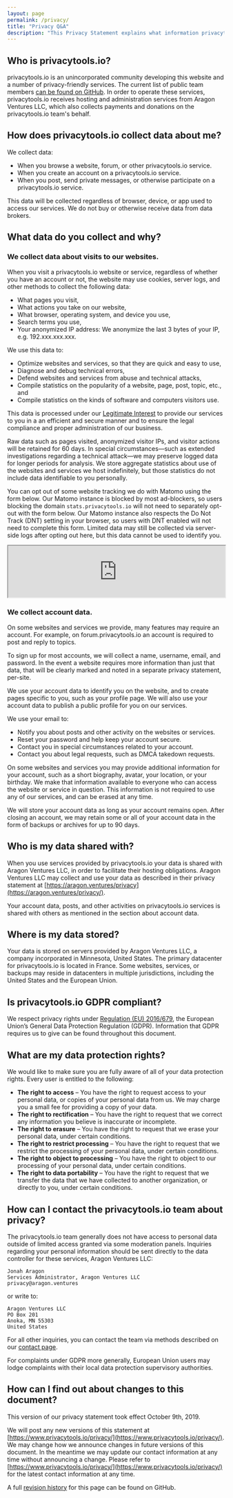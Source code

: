 ```yaml
---
layout: page
permalink: /privacy/
title: "Privacy Q&A"
description: "This Privacy Statement explains what information privacytoolsIO and its related entities collect about its users, what we do with that information, and how we handle the content you place in our products and services."
---
```


## Who is privacytools.io?

privacytools.io is an unincorporated community developing this website and a number of privacy-friendly services. The current list of public team members [can be found on GitHub](https://github.com/orgs/privacytoolsIO/people). In order to operate these services, privacytools.io receives hosting and administration services from Aragon Ventures LLC, which also collects payments and donations on the privacytools.io team's behalf.

## How does privacytools.io collect data about me?

We collect data:

* When you browse a website, forum, or other privacytools.io service.
* When you create an account on a privacytools.io service.
* When you post, send private messages, or otherwise participate on a privacytools.io service.

This data will be collected regardless of browser, device, or app used to access our services. We do not buy or otherwise receive data from data brokers.

## What data do you collect and why?

### We collect data about visits to our websites.

When you visit a privacytools.io website or service, regardless of whether you have an account or not, the website may use cookies, server logs, and other methods to collect the following data:

* What pages you visit,
* What actions you take on our website,
* What browser, operating system, and device you use,
* Search terms you use,
* Your anonymized IP address: We anonymize the last 3 bytes of your IP, e.g. 192.xxx.xxx.xxx.

We use this data to:

* Optimize websites and services, so that they are quick and easy to use,
* Diagnose and debug technical errors,
* Defend websites and services from abuse and technical attacks,
* Compile statistics on the popularity of a website, page, post, topic, etc., and
* Compile statistics on the kinds of software and computers visitors use.

This data is processed under our [Legitimate Interest](https://ico.org.uk/for-organisations/guide-to-data-protection/guide-to-the-general-data-protection-regulation-gdpr/legitimate-interests/when-can-we-rely-on-legitimate-interests/) to provide our services to you in a an efficient and secure manner and to ensure the legal compliance and proper administration of our business.

Raw data such as pages visited, anonymized visitor IPs, and visitor actions will be retained for 60 days. In special circumstances—such as extended investigations regarding a technical attack—we may preserve logged data for longer periods for analysis. We store aggregate statistics about use of the websites and services we host indefinitely, but those statistics do not include data identifiable to you personally.

You can opt out of some website tracking we do with Matomo using the form below. Our Matomo instance is blocked by most ad-blockers, so users blocking the domain `stats.privacytools.io` will not need to separately opt-out with the form below. Our Matomo instance also respects the Do Not Track (DNT) setting in your browser, so users with DNT enabled will not need to complete this form. Limited data may still be collected via server-side logs after opting out here, but this data cannot be used to identify you.

<iframe style="border: 1; height: 120px; width: 100%;" src="https://stats.privacytools.io/index.php?module=CoreAdminHome&action=optOut&language=en&backgroundColor=ffffff&fontColor=212529&fontSize=1rem&fontFamily=-apple-system%2CBlinkMacSystemFont%2C%22Segoe%20UI%22%2CRoboto%2C%22Helvetica%20Neue%22%2CArial%2Csans-serif%2C%22Apple%20Color%20Emoji%22%2C%22Segoe%20UI%20Emoji%22%2C%22Segoe%20UI%20Symbol%22%2C%22Noto%20Color%20Emoji%22"></iframe>

### We collect account data.

On some websites and services we provide, many features may require an account. For example, on forum.privacytools.io an account is required to post and reply to topics.

To sign up for most accounts, we will collect a name, username, email, and password. In the event a website requires more information than just that data, that will be clearly marked and noted in a separate privacy statement, per-site.

We use your account data to identify you on the website, and to create pages specific to you, such as your profile page. We will also use your account data to publish a public profile for you on our services.

We use your email to:

* Notify you about posts and other activity on the websites or services.
* Reset your password and help keep your account secure.
* Contact you in special circumstances related to your account.
* Contact you about legal requests, such as DMCA takedown requests.

On some websites and services you may provide additional information for your account, such as a short biography, avatar, your location, or your birthday. We make that information available to everyone who can access the website or service in question. This information is not required to use any of our services, and can be erased at any time.

We will store your account data as long as your account remains open. After closing an account, we may retain some or all of your account data in the form of backups or archives for up to 90 days.

## Who is my data shared with?

When you use services provided by privacytools.io your data is shared with Aragon Ventures LLC, in order to facilitate their hosting obligations. Aragon Ventures LLC may collect and use your data as described in their privacy statement at [https://aragon.ventures/privacy](https://aragon.ventures/privacy/).

Your account data, posts, and other activities on privacytools.io services is shared with others as mentioned in the section about account data.

## Where is my data stored?

Your data is stored on servers provided by Aragon Ventures LLC, a company incorporated in Minnesota, United States. The primary datacenter for privacytools.io is located in France. Some websites, services, or backups may reside in datacenters in multiple jurisdictions, including the United States and the European Union.

## Is privacytools.io GDPR compliant?

We respect privacy rights under [Regulation (EU) 2016/679](https://eur-lex.europa.eu/legal-content/EN/TXT/?uri=uriserv:OJ.L_.2016.119.01.0001.01.ENG), the European Union’s General Data Protection Regulation (GDPR). Information that GDPR requires us to give can be found throughout this document.

## What are my data protection rights?

We would like to make sure you are fully aware of all of your data protection rights. Every user is entitled to the following:

* **The right to access** – You have the right to request access to your personal data, or copies of your personal data from us. We may charge you a small fee for providing a copy of your data.
* **The right to rectification** – You have the right to request that we correct any information you believe is inaccurate or incomplete.
* **The right to erasure** – You have the right to request that we erase your personal data, under certain conditions.
* **The right to restrict processing** – You have the right to request that we restrict the processing of your personal data, under certain conditions.
* **The right to object to processing** – You have the right to object to our processing of your personal data, under certain conditions.
* **The right to data portability** – You have the right to request that we transfer the data that we have collected to another organization, or directly to you, under certain conditions.

## How can I contact the privacytools.io team about privacy?

The privacytools.io team generally does not have access to personal data outside of limited access granted via some moderation panels. Inquiries regarding your personal information should be sent directly to the data controller for these services, Aragon Ventures LLC:

```
Jonah Aragon
Services Administrator, Aragon Ventures LLC
privacy@aragon.ventures
```

or write to:

```
Aragon Ventures LLC
PO Box 201
Anoka, MN 55303
United States
```

For all other inquiries, you can contact the team via methods described on our [contact page](https://www.privacytools.io/contact/).

For complaints under GDPR more generally, European Union users may lodge complaints with their local data protection supervisory authorities.

## How can I find out about changes to this document?

This version of our privacy statement took effect October 9th, 2019.

We will post any new versions of this statement at [https://www.privacytools.io/privacy/](https://www.privacytools.io/privacy/). We may change how we announce changes in future versions of this document. In the meantime we may update our contact information at any time without announcing a change. Please refer to [https://www.privacytools.io/privacy/](https://www.privacytools.io/privacy/) for the latest contact information at any time.

A full [revision history](https://github.com/privacytoolsIO/privacytools.io/commits/master/pages/privacy.md) for this page can be found on GitHub.

